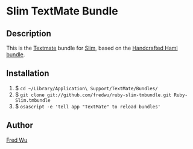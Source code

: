 # Slim TextMate Bundle

## Description

This is the [Textmate](http://macromates.com/) bundle for [Slim](http://slim-lang.com/), based on the [Handcrafted Haml bundle](http://github.com/handcrafted/handcrafted-haml-textmate-bundle).

## Installation

1. $ `cd ~/Library/Application\ Support/TextMate/Bundles/`
2. $ `git clone git://github.com/fredwu/ruby-slim-tmbundle.git Ruby-Slim.tmbundle`
3. $ `osascript -e 'tell app "TextMate" to reload bundles'`

## Author

[Fred Wu](http://fredwu.me/)